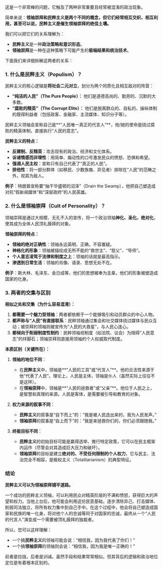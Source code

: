 这是一个非常棒的问题，它触及了两种非常重要且经常被混淆的政治现象。

简单来说：**领袖崇拜和民粹主义是两个不同的概念，但它们经常相互交织、相互利用，甚至可以说，民粹主义是催生领袖崇拜的绝佳土壤。**

我们可以把它们的关系理解为：

*   **民粹主义**是一种**政治策略和意识形态**。
*   **领袖崇拜**是一种在这种策略下可能产生的**极端结果和统治技术**。

下面我们来详细拆解这两者的关系：

### 1. 什么是民粹主义（Populism）？

民粹主义的核心逻辑是**将社会二元对立**，划分为两个同质化且相互敌对的阵营：

*   **“纯洁的人民”（The Pure People）：** 他们是道德高尚的、勤劳的、沉默的大多数。
*   **“腐败的精英”（The Corrupt Elite）：** 他们是脱离群众的、自私的、操纵体制的既得利益者（包括政客、金融家、主流媒体、知识分子等）。

民粹主义领袖会宣称自己是**“人民唯一真正的代言人”**，他/她的使命是绕过腐败的精英体制，直接执行“人民的意志”。

**民粹主义的特点：**
*   **反建制、反精英**：攻击现有的政治、经济和文化体系。
*   **诉诸情感而非理性**：用简单、煽动性的口号激发民众的愤怒、恐惧和希望。
*   **强调人民主权**：宣称只有自己代表了“真正的人民”。
*   **排他性**：将一部分群体（如移民、少数族裔、异见者）排除在“人民”的范畴之外，视其为敌人。

**例子**：特朗普宣称要“抽干华盛顿的沼泽”（Drain the Swamp），他把自己塑造成对抗“假新闻媒体”和“深层政府”的人民英雄。

### 2. 什么是领袖崇拜（Cult of Personality）？

领袖崇拜是通过大规模、无孔不入的宣传，将一个政治领袖**神化、圣化、绝对化**，使其成为全体人民顶礼膜拜的对象。

**领袖崇拜的特点：**
*   **领袖的绝对正确性**：领袖永远英明、正确，不容置疑。
*   **神格化的形象**：领袖被描绘成无所不能的“救世主”、“慈父”、“导师”。
*   **个人意志凌驾于法律和制度之上**：领袖的话就是最高指示。
*   **渗透到日常生活**：领袖的肖像、语录、思想无处不在。

**例子**：斯大林、毛泽东、金日成等，他们的思想被奉为圭臬，他们的形象被塑造成国家的化身。

### 3. 两者的交集与区别

**相似之处和交集（为什么容易混淆）：**

1.  **都需要一个魅力型领袖**：两者都依赖于一个能够吸引和动员群众的中心人物。
2.  **都声称与“人民”有直接联系**：民粹领袖通过集会和社交媒体绕过媒体与民众互动；被崇拜的领袖则被宣传为“人民的大救星”，与人民心连心。
3.  **都倾向于削弱制度性制约**：民粹领袖视制度（如法院、议会）为阻碍“人民意志”的绊脚石；领袖崇拜则直接用领袖的个人权威取代制度。

**本质区别（关键所在）：**

1.  **领袖的地位不同**：
    *   在**民粹主义**中，领袖是**“人民的工具”或“代言人”**。他的合法性来源于他“代表了人民”。理论上，人民是主体，领袖是仆人（虽然实际上往往不是这样）。
    *   在**领袖崇拜**中，领袖是**“人民的拯救者”或“父亲”**。他位于人民之上，是智慧和真理的来源。人民是客体，是需要被引导和教育的对象。

2.  **权力来源的叙事不同**：
    *   **民粹主义**的叙事是“自下而上”的：“我是被人民选出来的，我为人民发声。”
    *   **领袖崇拜**的叙事是“自上而下”的：“我是来拯救你们的，你们必须跟随我。”

3.  **终极目标不同**：
    *   **民粹主义**的初始目标可能是赢得选举、推行特定政策，它可以在民主框架内运作（尽管会对其造成巨大压力和破坏）。
    *   **领袖崇拜**的目标是建立**绝对的、不受任何限制的个人权力**，它与民主、法治完全不相容，是极权主义（Totalitarianism）的典型特征。

### 结论

**民粹主义可以为领袖崇拜铺平道路。**

一个成功的民粹主义领袖，可以利用民众对精英阶层的不满和愤怒，获得巨大的声望和权力。当他上台后，他可能会利用这份民意基础，逐步清除异己、打击媒体、削弱司法独立，将所有权力集中到自己手中。在这个过程中，他会将自己塑造成国家和民族的唯一化身，将对他个人的忠诚等同于对国家的忠诚，最终从一个“人民的代言人”演变成一个需要被顶礼膜拜的独裁者。

所以，您可以这样理解：
*   一个搞**民粹主义**的领袖可能会说：“相信我，因为我代表了你们！”
*   一个搞**领袖崇拜**的领袖则会说：“相信我，因为我是唯一正确的！”

前者是拉拢，后者是训诫。虽然手段和结果常常相似，但其背后的逻辑和政治地位定位是有着根本区别的。